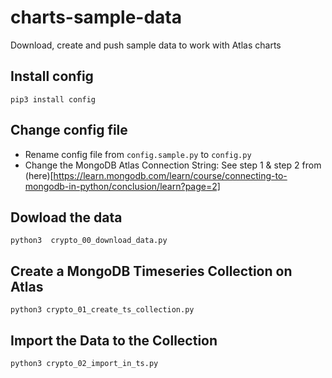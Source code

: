 # charts-sample-data
Download, create and push sample data to work with Atlas charts

## Install config
```
pip3 install config
```

## Change config file
- Rename config file from `config.sample.py` to `config.py`
- Change the MongoDB Atlas Connection String: See step 1 & step 2 from (here)[https://learn.mongodb.com/learn/course/connecting-to-mongodb-in-python/conclusion/learn?page=2]

## Dowload the data
```
python3  crypto_00_download_data.py
```

## Create a MongoDB Timeseries Collection on Atlas
```
python3 crypto_01_create_ts_collection.py
```

## Import the Data to the Collection
```
python3 crypto_02_import_in_ts.py
```
